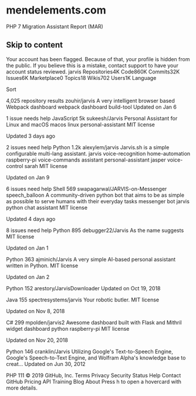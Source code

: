 # mendelements.com
PHP 7 Migration Assistant Report (MAR)
## Skip to content
Your account has been flagged.
Because of that, your profile is hidden from the public. If you believe this is a mistake, contact support to have your account status reviewed.
jarvis
Repositories4K
Code860K
Commits32K
Issues6K
Marketplace0
Topics18
Wikis702
Users1K
Language

Sort

4,025 repository results
zouhir/jarvis
A very intelligent browser based Webpack dashboard
webpack
dashboard
build-tool
Updated on Jan 6

1 issue needs help
 JavaScript
 5k
sukeesh/Jarvis
Personal Assistant for Linux and macOS
macos
linux
personal-assistant
MIT license

Updated 3 days ago

2 issues need help
 Python
 1.2k
alexylem/jarvis
Jarvis.sh is a simple configurable multi-lang assistant.
jarvis
voice-recognition
home-automation
raspberry-pi
voice-commands
assistant
personal-assistant
jasper
voice-control
sarah
MIT license

Updated on Jan 9

6 issues need help
 Shell
 569
swapagarwal/JARVIS-on-Messenger
speech_balloon A community-driven python bot that aims to be as simple as possible to serve humans with their everyday tasks
messenger
bot
jarvis
python
chat
assistant
MIT license

Updated 4 days ago

8 issues need help
 Python
 895
debugger22/Jarvis
As the name suggests
MIT license

Updated on Jan 1

 Python
 363
ajminich/Jarvis
A very simple AI-based personal assistant written in Python.
MIT license

Updated on Jan 2

 Python
 152
arestory/JarvisDownloader
Updated on Oct 19, 2018

 Java
 155
spectresystems/jarvis
Your robotic butler.
MIT license

Updated on Nov 8, 2018

 C#
 299
mpolden/jarvis2
Awesome dashboard built with Flask and Mithril
widget
dashboard
python
raspberry-pi
MIT license

Updated on Nov 20, 2018

 Python
 146
cranklin/Jarvis
Utilizing Google's Text-to-Speech Engine, Google's Speech-to-Text Engine, and Wolfram Alpha's knowledge base to creat…
Updated on Jun 30, 2012

 PHP
 111
© 2019 GitHub, Inc.
Terms
Privacy
Security
Status
Help
Contact GitHub
Pricing
API
Training
Blog
About
Press h to open a hovercard with more details.
